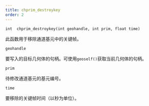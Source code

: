 ```yaml
---
title: chprim_destroykey
order: 2
---
```

`int  chprim_destroykey(int geohandle, int prim, float time)`

此函数用于移除通道基元中的关键帧。

`geohandle`

要写入的目标几何体的句柄。可使用`geoself()`获取当前几何体的句柄。

`prim`

待修改通道基元的基元编号。

`time`

要移除的关键帧时间（以秒为单位）。